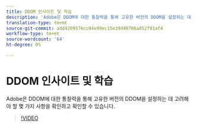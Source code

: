 ```yaml
---
title: DDOM 인사이트 및 학습
description: 'Adobe은 DDOM에 대한 통찰력을 통해 고유한 버전의 DDOM을 설정하는 데 고려해야 할 몇 가지 사항을 확인하고 확인할 수 있습니다. '
translation-type: tm+mt
source-git-commit: add4209576cc04e99ec15e39d40706a852f91af4
workflow-type: tm+mt
source-wordcount: '64'
ht-degree: 0%

---
```



# DDOM 인사이트 및 학습

Adobe은 DDOM에 대한 통찰력을 통해 고유한 버전의 DDOM을 설정하는 데 고려해야 할 몇 가지 사항을 확인하고 확인할 수 있습니다.

>[!VIDEO](https://video.tv.adobe.com/v/41693)
